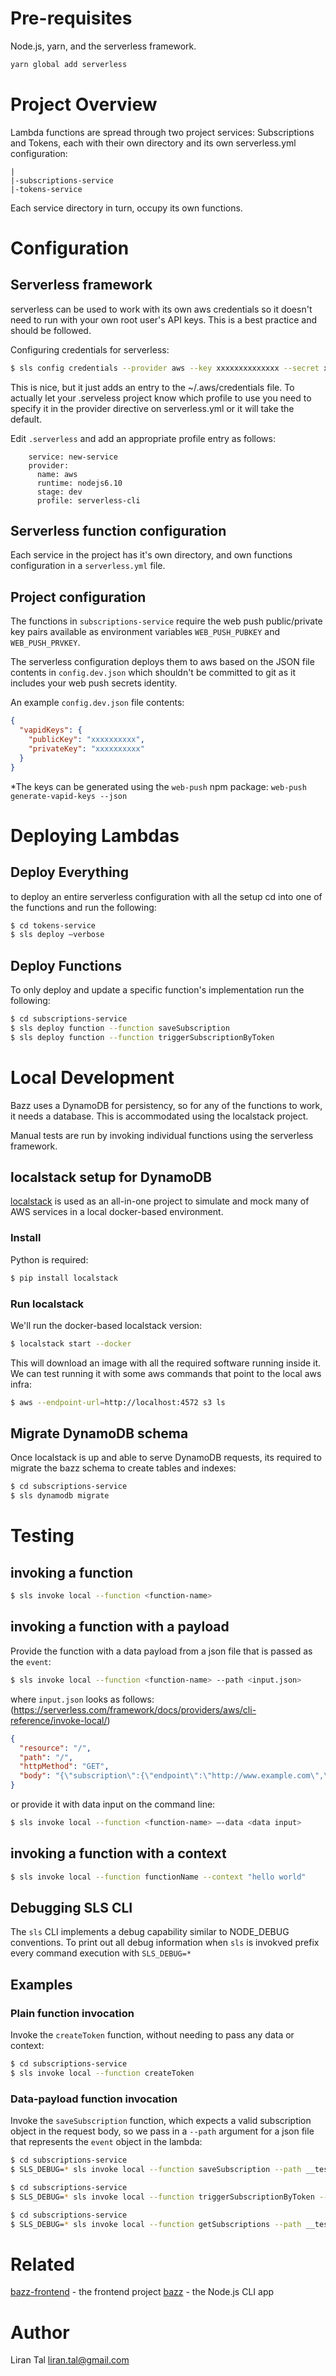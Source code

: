 # Pre-requisites

Node.js, yarn, and the serverless framework.

```bash
yarn global add serverless
```

# Project Overview

Lambda functions are spread through two project services: Subscriptions and Tokens, each with their own directory and its own serverless.yml configuration:

```
|
|-subscriptions-service
|-tokens-service
```

Each service directory in turn, occupy its own functions.

# Configuration

## Serverless framework

serverless can be used to work with its own aws credentials so it doesn't need to run with your own root user's API keys.
This is a best practice and should be followed.

Configuring credentials for serverless:

```bash
$ sls config credentials --provider aws --key xxxxxxxxxxxxxx --secret xxxxxxxxxxxxxx --profile serverless-cli
```

This is nice, but it just adds an entry to the ~/.aws/credentials file. To actually let your .serveless project know which profile to use you need to specify it in the provider directive on serverless.yml or it will take the default.

Edit `.serverless` and add an appropriate profile entry as follows:

```
	service: new-service
	provider:
	  name: aws
	  runtime: nodejs6.10
	  stage: dev
	  profile: serverless-cli
```

## Serverless function configuration

Each service in the project has it's own directory, and own functions configuration in a `serverless.yml` file.

## Project configuration

The functions in `subscriptions-service` require the web push public/private key pairs available as environment variables `WEB_PUSH_PUBKEY` and `WEB_PUSH_PRVKEY`.

The serverless configuration deploys them to aws based on the JSON file contents in `config.dev.json` which shouldn't be committed to git as it includes your web push secrets identity.

An example `config.dev.json` file contents:

```json
{
  "vapidKeys": {
    "publicKey": "xxxxxxxxxx",
    "privateKey": "xxxxxxxxxx"
  }
}
```

*The keys can be generated using the `web-push` npm package: `web-push generate-vapid-keys --json`


# Deploying Lambdas

## Deploy Everything

to deploy an entire serverless configuration with all the setup cd into one of the functions and run the following:

```bash
$ cd tokens-service
$ sls deploy —verbose
```

## Deploy Functions

To only deploy and update a specific function's implementation run the following:

```bash
$ cd subscriptions-service
$ sls deploy function --function saveSubscription
$ sls deploy function --function triggerSubscriptionByToken
```

# Local Development

Bazz uses a DynamoDB for persistency, so for any of the functions to work, it needs a database. This is accommodated using the localstack project.

Manual tests are run by invoking individual functions using the serverless framework.

## localstack setup for DynamoDB

[localstack](https://github.com/localstack/localstack) is used as an all-in-one project to simulate and mock many of AWS services in a local docker-based environment.

### Install

Python is required:

```bash
$ pip install localstack
```

### Run localstack

We'll run the docker-based localstack version:

```bash
$ localstack start --docker
```

This will download an image with all the required software running inside it. We can test running it with some aws commands that point to the local aws infra:

```bash
$ aws --endpoint-url=http://localhost:4572 s3 ls
```

## Migrate DynamoDB schema

Once localstack is up and able to serve DynamoDB requests, its required to migrate the bazz schema to create tables and indexes:

```bash
$ cd subscriptions-service
$ sls dynamodb migrate
```

# Testing

## invoking a function

```bash
$ sls invoke local --function <function-name>
```

## invoking a function with a payload

Provide the function with a data payload from a json file that is passed as the `event`:

```bash
$ sls invoke local --function <function-name> --path <input.json>
```

where `input.json` looks as follows: (https://serverless.com/framework/docs/providers/aws/cli-reference/invoke-local/)

```json
{
  "resource": "/",
  "path": "/",
  "httpMethod": "GET",
  "body": "{\"subscription\":{\"endpoint\":\"http://www.example.com\",\"auth_keys\":\"123\"},\"token\":\"abc-def\"}"
}
```

or provide it with data input on the command line:

```bash
$ sls invoke local --function <function-name> —-data <data input>
```

## invoking a function with a context

```bash
$ sls invoke local --function functionName --context "hello world"
```

## Debugging SLS CLI

The `sls` CLI implements a debug capability similar to NODE_DEBUG conventions.
To print out all debug information when `sls` is invokved prefix every command execution with `SLS_DEBUG=*`


## Examples

### Plain function invocation

Invoke the `createToken` function, without needing to pass any data or context:

```bash
$ cd subscriptions-service
$ sls invoke local --function createToken
```

### Data-payload function invocation

Invoke the `saveSubscription` function, which expects a valid subscription object in the request body, so we pass in a `--path` argument for a json file that represents the `event` object in the lambda:

```bash
$ cd subscriptions-service
$ SLS_DEBUG=* sls invoke local --function saveSubscription --path __tests__/__fixtures__/saveSubscriptionData.json
```

```bash
$ cd subscriptions-service
$ SLS_DEBUG=* sls invoke local --function triggerSubscriptionByToken --path __tests__/__fixtures__/triggerNotificationData.json
```

```bash
$ cd subscriptions-service
$ SLS_DEBUG=* sls invoke local --function getSubscriptions --path __tests__/__fixtures__/getSubscriptionsByToken.json
```


# Related

[bazz-frontend](https://github.com/lirantal/bazz-frontend) - the frontend project
[bazz](https://github.com/lirantal/bazz) - the Node.js CLI app

# Author
Liran Tal <liran.tal@gmail.com>

